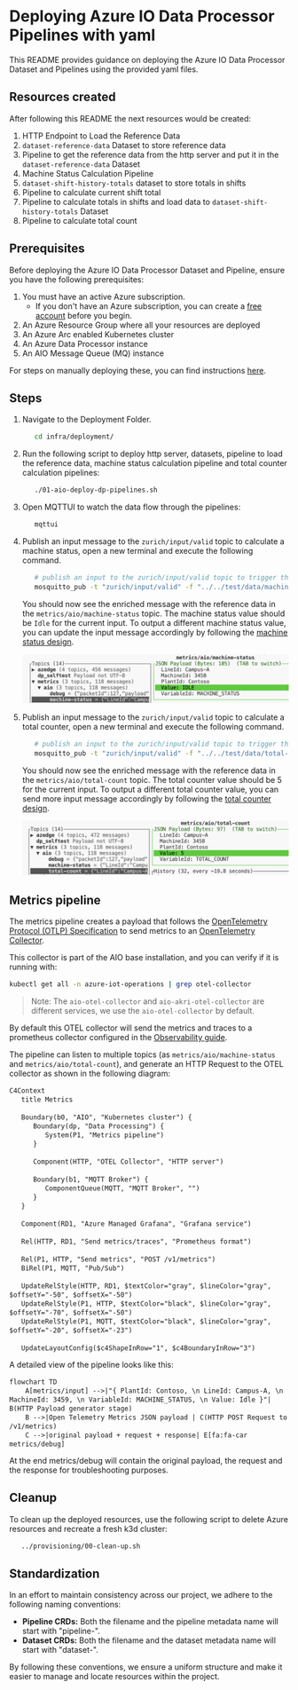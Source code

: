 # Deploying Azure IO Data Processor Pipelines with yaml

This README provides guidance on deploying the Azure IO Data Processor Dataset and Pipelines using the provided yaml files.

## Resources created

After following this README the next resources would be created:

1. HTTP Endpoint to Load the Reference Data
1. `dataset-reference-data` Dataset to store reference data
1. Pipeline to get the reference data from the http server and put it in the `dataset-reference-data` Dataset
1. Machine Status Calculation Pipeline
1. `dataset-shift-history-totals` dataset to store totals in shifts
1. Pipeline to calculate current shift total
1. Pipeline to calculate totals in shifts and load data to `dataset-shift-history-totals` Dataset
1. Pipeline to calculate total count

## Prerequisites

Before deploying the Azure IO Data Processor Dataset and Pipeline, ensure you have the following prerequisites:

1. You must have an active Azure subscription. 
   - If you don't have an Azure subscription, you can create a [free account](https://azure.microsoft.com/free/?WT.mc_id=A261C142F) before you begin.
1. An Azure Resource Group where all your resources are deployed
1. An Azure Arc enabled Kubernetes cluster
1. An Azure Data Processor instance
1. An AIO Message Queue (MQ) instance

For steps on manually deploying these, you can find instructions [here](../provisioning/README.md).

## Steps

1. Navigate to the Deployment Folder.

   ```bash
      cd infra/deployment/
   ```

1. Run the following script to deploy http server, datasets, pipeline to load the reference data, machine status calculation pipeline and total counter calculation pipelines:

   ```bash
      ./01-aio-deploy-dp-pipelines.sh
   ```

1. Open MQTTUI to watch the data flow through the pipelines:
   
   ```bash
      mqttui
   ```

1. Publish an input message to the `zurich/input/valid` topic to calculate a machine status, open a new terminal and execute the following command.

   ```bash
      # publish an input to the zurich/input/valid topic to trigger the machine calculation pipeline
      mosquitto_pub -t "zurich/input/valid" -f "../../test/data/machine-status-samples/Idle-true.json"
   ```
   
   You should now see the enriched message with the reference data in the `metrics/aio/machine-status` topic. The machine status value should be `Idle` for the current input.
   To output a different machine status value, you can update the input message accordingly by following the [machine status design](../../docs/design/machine-status.md#machine-status-logic).

   ![Image of MQTTUI with metrics/aio/machine-status topic](../../docs/assets/machine-status-aio.png)

1. Publish an input message to the `zurich/input/valid` topic to calculate a total counter, open a new terminal and execute the following command.

   ```bash
      # publish an input to the zurich/input/valid topic to trigger the machine calculation pipeline
      mosquitto_pub -t "zurich/input/valid" -f "../../test/data/total-counter-samples/Good-Counter-5.json"
   ```
   
   You should now see the enriched message with the reference data in the `metrics/aio/total-count` topic. The total counter value should be 5 for the current input.
   To output a different total counter value, you can send more input message accordingly by following the [total counter design](../../docs/design/total-count.md#total-count-logic).

   ![Image of MQTTUI with metrics/aio/total-count topic](../../docs/assets/total-count-aio.png)

## Metrics pipeline

The metrics pipeline creates a payload that follows the [OpenTelemetry Protocol (OTLP) Specification](https://github.com/open-telemetry/opentelemetry-proto) to send metrics to an [OpenTelemetry Collector](https://opentelemetry.io/docs/collector/).

This collector is part of the AIO base installation, and you can verify if it is running with:

```bash
kubectl get all -n azure-iot-operations | grep otel-collector
```

> Note: The `aio-otel-collector` and `aio-akri-otel-collector` are different services, we use the `aio-otel-collector` by default.

By default this OTEL collector will send the metrics and traces to a prometheus collector configured in the [Observability guide](../../docs/OBSERVABILITY.md).

The pipeline can listen to multiple topics (as `metrics/aio/machine-status` and `metrics/aio/total-count`), and generate an HTTP Request to the OTEL collector as shown in the following diagram:

```mermaid
C4Context
   title Metrics
   
   Boundary(b0, "AIO", "Kubernetes cluster") {
      Boundary(dp, "Data Processing") {
         System(P1, "Metrics pipeline")
      }

      Component(HTTP, "OTEL Collector", "HTTP server")

      Boundary(b1, "MQTT Broker") {
         ComponentQueue(MQTT, "MQTT Broker", "")
      }
   }

   Component(RD1, "Azure Managed Grafana", "Grafana service")
   
   Rel(HTTP, RD1, "Send metrics/traces", "Prometheus format")
   
   Rel(P1, HTTP, "Send metrics", "POST /v1/metrics")
   BiRel(P1, MQTT, "Pub/Sub")
   
   UpdateRelStyle(HTTP, RD1, $textColor="gray", $lineColor="gray", $offsetY="-50", $offsetX="-50")
   UpdateRelStyle(P1, HTTP, $textColor="black", $lineColor="gray", $offsetY="-70", $offsetX="-50")
   UpdateRelStyle(P1, MQTT, $textColor="black", $lineColor="gray", $offsetY="-20", $offsetX="-23")
   
   UpdateLayoutConfig($c4ShapeInRow="1", $c4BoundaryInRow="3")
```

A detailed view of the pipeline looks like this:

```mermaid
flowchart TD
    A[metrics/input] -->|"{ PlantId: Contoso, \n LineId: Campus-A, \n MachineId: 3459, \n VariableId: MACHINE_STATUS, \n Value: Idle }"| B(HTTP Payload generator stage)
    B -->|Open Telemetry Metrics JSON payload | C(HTTP POST Request to /v1/metrics)
    C -->|original payload + request + response| E[fa:fa-car metrics/debug]
```

At the end metrics/debug will contain the original payload, the request and the response for troubleshooting purposes.

## Cleanup

To clean up the deployed resources, use the following script to delete Azure resources and recreate a fresh k3d cluster:

```bash
   ../provisioning/00-clean-up.sh
```

## Standardization

In an effort to maintain consistency across our project, we adhere to the following naming conventions:

- **Pipeline CRDs:** Both the filename and the pipeline metadata name will start with "pipeline-".
- **Dataset CRDs:** Both the filename and the dataset metadata name will start with "dataset-".

By following these conventions, we ensure a uniform structure and make it easier to manage and locate resources within the project.